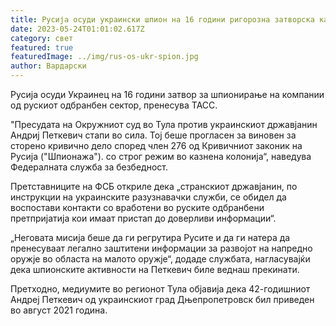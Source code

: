 ```yaml
---
title: Русија осуди украински шпион на 16 години ригорозна затворска казна
date: 2023-05-24T01:01:02.617Z
category: свет
featured: true
featuredImage: ../img/rus-os-ukr-spion.jpg
author: Вардарски
---
```

Русија осуди Украинец на 16 години затвор за шпионирање на компании од рускиот одбранбен сектор, пренесува ТАСС.

"Пресудата на Окружниот суд во Тула против украинскиот државјанин Андриј Петкевич стапи во сила. Тој беше прогласен за виновен за сторено кривично дело според член 276 од Кривичниот законик на Русија ("Шпионажа"). со строг режим во казнена колонија“, наведува Федералната служба за безбедност.

Претставниците на ФСБ откриле дека „странскиот државјанин, по инструкции на украинските разузнавачки служби, се обидел да воспостави контакти со вработени во руските одбранбени претпријатија кои имаат пристап до доверливи информации“.

„Неговата мисија беше да ги регрутира Русите и да ги натера да пренесуваат легално заштитени информации за развојот на напредно оружје во областа на малото оружје“, додаде службата, нагласувајќи дека шпионските активности на Петкевич биле веднаш прекинати.

Претходно, медиумите во регионот Тула објавија дека 42-годишниот Андреј Петкевич од украинскиот град Дњепропетровск бил приведен во август 2021 година.